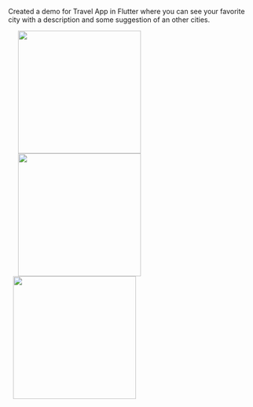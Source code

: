 Created a demo for Travel App in Flutter where you can see your favorite city with a description and some suggestion of an other cities.

<p float="left">
  <img src="https://user-images.githubusercontent.com/56515652/66720014-79579a00-edf7-11e9-8fa7-e642d2b611f0.png" 
       width=250 hspace="20"/> 
  <img src="https://user-images.githubusercontent.com/56515652/66720034-a6a44800-edf7-11e9-8b81-001e48d65eff.png"
       width=250 hspace="20"/> 
  <img src="https://user-images.githubusercontent.com/56515652/66720036-aa37cf00-edf7-11e9-9310-2d51918c1743.png" 
       width=250 hspace="10"/>
</p>
